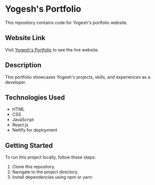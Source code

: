 # Yogesh's Portfolio

This repository contains code for Yogesh's portfolio website.

## Website Link

Visit [Yogesh's Portfolio](https://yogesh-portfolio0106.netlify.app) to see the live website.

## Description

This portfolio showcases Yogesh's projects, skills, and experiences as a developer.

## Technologies Used

- HTML
- CSS
- JavaScript
- React.js
- Netlify for deployment

## Getting Started

To run this project locally, follow these steps:

1. Clone this repository.
2. Navigate to the project directory.
3. Install dependencies using npm or yarn:
